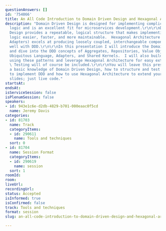 ```yaml
---
questionAnswers: []
id: '754866'
title: An All Code Introduction to Domain Driven Design and Hexagonal Architecture
description: "Domain Driven Design is designed for implementing complicated business
  logic and is an excellent fit for microservices development.\r\n\r\nDomain Driven
  Design provides a repeatable, logical structure that makes implementing business
  logic easier, faster, and more maintainable.  Hexagonal Architecture (or Ports and
  Adapters) excels at producing loosely coupled, interchangeable components that fit
  well with DDD.\r\n\r\nIn this presentation I will introduce the Domain Driven Design
  and dive into the DDD concepts of Aggregates, Repositories, Value Objects, Services,
  Ubiquitous Language, Adapters, and Shared Kernels.  I will also build an application
  using these patterns and leverage Hexagonal Architecture for easy extensibility.
  \ Testing will of course be included.\r\n\r\nYou will leave this presentation with
  a basic knowledge of Domain Driven Design, how to structure and test your application
  to implement DDD and how to use Hexagonal Architecture to extend your applications.\r\n\r\nNo
  slides; just live code."
startsAt:
endsAt:
isServiceSession: false
isPlenumSession: false
speakers:
- id: 943e1c6e-d2db-4829-b701-000eaac0f5cd
  name: Jeremy Davis
categories:
- id: 81703
  name: Track
  categoryItems:
  - id: 290611
    name: Tools and techniques
  sort: 0
- id: 81704
  name: Session Format
  categoryItems:
  - id: 290619
    name: session
  sort: 1
roomId:
room:
liveUrl:
recordingUrl:
status: Accepted
isInformed: true
isConfirmed: false
track: Tools and techniques
format: session
slug: an-all-code-introduction-to-domain-driven-design-and-hexagonal-architecture

---
```

